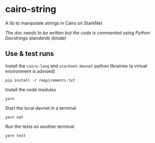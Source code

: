 # cairo-string

A lib to manipulate strings in Cairo on StarkNet

_The doc needs to be written but the code is commented using Python Docstrings standards (kinda)_

## Use & test runs

Install the `cairo-lang` and `starknet-devnet` python librairies (a virtual environment is advised)
```
pip install -r requirements.txt
```
Install the node modules
```
yarn
```
Start the local devnet in a terminal
```
yarn net
```
Run the tests on another terminal
```
yarn test
```
